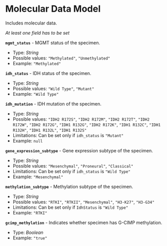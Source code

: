 # Molecular Data Model
Includes molecular data.

_At least one field has to be set_

**`mgmt_status`** - MGMT status of the specimen.
- Type: _String_
- Possible values: `"Methylated"`, `"Unmethylated"`
- Example: `"Methylated"`

**`idh_status`** - IDH status of the specimen.
- Type: _String_
- Possible values: `"Wild Type"`, `"Mutant"`
- Example: `"Wild Type"`

**`idh_mutation`** - IDH mutation of the specimen.
- Type: _String_
- Possible values: `"IDH2 R172S"`, `"IDH2 R172M"`, `"IDH2 R172T"`, `"IDH2 R172W"`, `"IDH2 R172G"`, `"IDH1 R132G"`, `"IDH2 R172K"`, `"IDH1 R132C"`, `"IDH1 R132H"`, `"IDH1 R132L"`, `"IDH1 R132S"`
- Limitations: Can be set only if `idh_status` is `"Mutant"`
- Example: `null`

**`gene_expression_subtype`** - Gene expression subtype of the specimen.
- Type: _String_
- Possible values: `"Mesenchymal"`, `"Proneural"`, `"Classical"`
- Limitations: Can be set only if `idh_status` is `"Wild Type"`
- Example: `"Mesenchymal"`

**`methylation_subtype`** - Methylation subtype of the specimen.
- Type: _String_
- Possible values: `"RTKI"`, `"RTKII"`, `"Mesenchymal"`, `"H3-K27"`, `"H3-G34"`
- Limitations: Can be set only if `IdhStatus` is `"Wild Type"`
- Example: `"RTKI"`

**`gcimp_methylation`** - Indicates whether specimen has G-CIMP methylation.
- Type: _Boolean_
- Example: `"true"`
